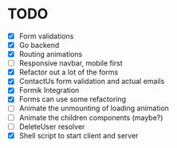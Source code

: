 # TODO

-   [x] Form validations
-   [x] Go backend
-   [x] Routing animations
-   [ ] Responsive navbar, mobile first
-   [x] Refactor out a lot of the forms
-   [x] ContactUs form validation and actual emails
-   [x] Formik Integration
-   [x] Forms can use some refactoring
-   [ ] Animate the unmounting of loading animation
-   [ ] Animate the children components (maybe?)
-   [ ] DeleteUser resolver
-   [x] Shell script to start client and server